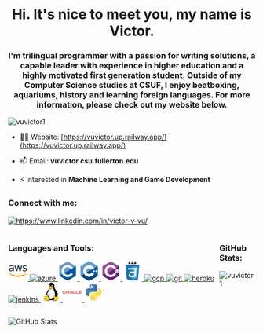 <h1 align="center">Hi. It's nice to meet you, my name is Victor.</h1>
<h3 align="center">I'm trilingual programmer with a passion for writing solutions, a capable leader with experience in higher education and a highly motivated first generation student. Outside of my Computer Science studies at CSUF, I enjoy beatboxing, aquariums, history and learning foreign languages. For more information, please check out my website below.</h3>

<p align="left"> <img src="https://komarev.com/ghpvc/?username=vuvictor1&label=Profile%20views&color=0e75b6&style=flat" alt="vuvictor1" /> </p>

- 👨‍💻 Website: [https://vuvictor.up.railway.app/](https://vuvictor.up.railway.app/)

- 📫 Email: **vuvictor.csu.fullerton.edu**

- ⚡ Interested in **Machine Learning and Game Development**

<h3 align="left">Connect with me:</h3>
<p align="left">
<a href="https://www.linkedin.com/in/victor-v-vu/" target="blank"><img align="center" src="https://raw.githubusercontent.com/rahuldkjain/github-profile-readme-generator/master/src/images/icons/Social/linked-in-alt.svg" alt="https://www.linkedin.com/in/victor-v-vu/" height="30" width="40" /></a>
</p>

<div style="display: flex; align-items: flex-start;">
  <div>
    <h3 align="left">Languages and Tools:</h3>
    <p align="left"> 
      <a href="https://aws.amazon.com" target="_blank" rel="noreferrer">
        <img src="https://raw.githubusercontent.com/devicons/devicon/master/icons/amazonwebservices/amazonwebservices-original-wordmark.svg" alt="aws" width="40" height="40"/>
      </a> 
      <a href="https://azure.microsoft.com/en-in/" target="_blank" rel="noreferrer">
        <img src="https://www.vectorlogo.zone/logos/microsoft_azure/microsoft_azure-icon.svg" alt="azure" width="40" height="40"/>
      </a> 
      <a href="https://www.cprogramming.com/" target="_blank" rel="noreferrer">
        <img src="https://raw.githubusercontent.com/devicons/devicon/master/icons/c/c-original.svg" alt="c" width="40" height="40"/>
      </a> 
      <a href="https://www.w3schools.com/cpp/" target="_blank" rel="noreferrer">
        <img src="https://raw.githubusercontent.com/devicons/devicon/master/icons/cplusplus/cplusplus-original.svg" alt="cplusplus" width="40" height="40"/>
      </a> 
      <a href="https://www.w3schools.com/cs/" target="_blank" rel="noreferrer">
        <img src="https://raw.githubusercontent.com/devicons/devicon/master/icons/csharp/csharp-original.svg" alt="csharp" width="40" height="40"/>
      </a> 
      <a href="https://www.w3schools.com/css/" target="_blank" rel="noreferrer">
        <img src="https://raw.githubusercontent.com/devicons/devicon/master/icons/css3/css3-original-wordmark.svg" alt="css3" width="40" height="40"/>
      </a> 
      <a href="https://cloud.google.com" target="_blank" rel="noreferrer">
        <img src="https://www.vectorlogo.zone/logos/google_cloud/google_cloud-icon.svg" alt="gcp" width="40" height="40"/>
      </a> 
      <a href="https://git-scm.com/" target="_blank" rel="noreferrer">
        <img src="https://www.vectorlogo.zone/logos/git-scm/git-scm-icon.svg" alt="git" width="40" height="40"/>
      </a> 
      <a href="https://heroku.com" target="_blank" rel="noreferrer">
        <img src="https://www.vectorlogo.zone/logos/heroku/heroku-icon.svg" alt="heroku" width="40" height="40"/>
      </a> 
      <a href="https://www.jenkins.io" target="_blank" rel="noreferrer">
        <img src="https://www.vectorlogo.zone/logos/jenkins/jenkins-icon.svg" alt="jenkins" width="40" height="40"/>
      </a> 
      <a href="https://www.linux.org/" target="_blank" rel="noreferrer">
        <img src="https://raw.githubusercontent.com/devicons/devicon/master/icons/linux/linux-original.svg" alt="linux" width="40" height="40"/>
      </a> 
      <a href="https://www.oracle.com/" target="_blank" rel="noreferrer">
        <img src="https://raw.githubusercontent.com/devicons/devicon/master/icons/oracle/oracle-original.svg" alt="oracle" width="40" height="40"/>
      </a> 
      <a href="https://www.python.org" target="_blank" rel="noreferrer">
        <img src="https://raw.githubusercontent.com/devicons/devicon/master/icons/python/python-original.svg" alt="python" width="40" height="40"/>
      </a> 
    </p>
  </div>
  
  <div>
    <h3 align="left">GitHub Stats:</h3>
    <p><img align="center" src="https://github-readme-stats.vercel.app/api/top-langs?username=vuvictor1&show_icons=true&locale=en&layout=compact" alt="vuvictor1" /></p>
  </div>
</div>

![GitHub Stats](https://github-readme-stats-sigma-five.vercel.app/api?username=vuvictor1&theme=radical)
